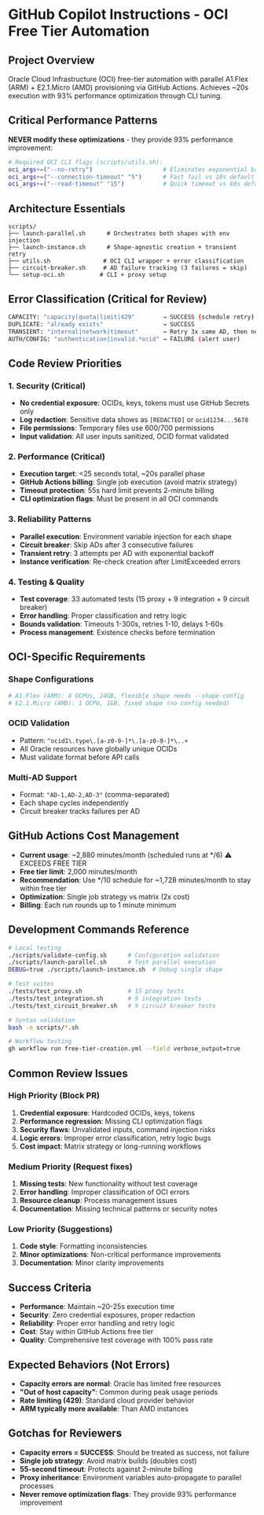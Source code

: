 # GitHub Copilot Instructions - OCI Free Tier Automation

## Project Overview
Oracle Cloud Infrastructure (OCI) free-tier automation with parallel A1.Flex (ARM) + E2.1.Micro (AMD) provisioning via GitHub Actions. Achieves ~20s execution with 93% performance optimization through CLI tuning.

## Critical Performance Patterns
**NEVER modify these optimizations** - they provide 93% performance improvement:
```bash
# Required OCI CLI flags (scripts/utils.sh):
oci_args+=("--no-retry")                    # Eliminates exponential backoff
oci_args+=("--connection-timeout" "5")      # Fast fail vs 10s default
oci_args+=("--read-timeout" "15")           # Quick timeout vs 60s default
```

## Architecture Essentials
```text
scripts/
├── launch-parallel.sh      # Orchestrates both shapes with env injection
├── launch-instance.sh      # Shape-agnostic creation + transient retry
├── utils.sh               # OCI CLI wrapper + error classification
├── circuit-breaker.sh     # AD failure tracking (3 failures = skip)
└── setup-oci.sh          # CLI + proxy setup
```

## Error Classification (Critical for Review)
```bash
CAPACITY: "capacity|quota|limit|429"        → SUCCESS (schedule retry)
DUPLICATE: "already exists"                 → SUCCESS  
TRANSIENT: "internal|network|timeout"       → Retry 3x same AD, then next
AUTH/CONFIG: "authentication|invalid.*ocid" → FAILURE (alert user)
```

## Code Review Priorities

### 1. Security (Critical)
- **No credential exposure**: OCIDs, keys, tokens must use GitHub Secrets only
- **Log redaction**: Sensitive data shows as `[REDACTED]` or `ocid1234...5678`
- **File permissions**: Temporary files use 600/700 permissions
- **Input validation**: All user inputs sanitized, OCID format validated

### 2. Performance (Critical)
- **Execution target**: <25 seconds total, ~20s parallel phase
- **GitHub Actions billing**: Single job execution (avoid matrix strategy)
- **Timeout protection**: 55s hard limit prevents 2-minute billing
- **CLI optimization flags**: Must be present in all OCI commands

### 3. Reliability Patterns
- **Parallel execution**: Environment variable injection for each shape
- **Circuit breaker**: Skip ADs after 3 consecutive failures
- **Transient retry**: 3 attempts per AD with exponential backoff
- **Instance verification**: Re-check creation after LimitExceeded errors

### 4. Testing & Quality
- **Test coverage**: 33 automated tests (15 proxy + 9 integration + 9 circuit breaker)
- **Error handling**: Proper classification and retry logic
- **Bounds validation**: Timeouts 1-300s, retries 1-10, delays 1-60s
- **Process management**: Existence checks before termination

## OCI-Specific Requirements

### Shape Configurations
```bash
# A1.Flex (ARM): 4 OCPUs, 24GB, flexible shape needs --shape-config
# E2.1.Micro (AMD): 1 OCPU, 1GB, fixed shape (no config needed)
```

### OCID Validation
- Pattern: `^ocid1\.type\.[a-z0-9-]*\.[a-z0-9-]*\..+`
- All Oracle resources have globally unique OCIDs
- Must validate format before API calls

### Multi-AD Support
- Format: `"AD-1,AD-2,AD-3"` (comma-separated)
- Each shape cycles independently
- Circuit breaker tracks failures per AD

## GitHub Actions Cost Management
- **Current usage**: ~2,880 minutes/month (scheduled runs at */6) ⚠️ EXCEEDS FREE TIER
- **Free tier limit**: 2,000 minutes/month
- **Recommendation**: Use */10 schedule for ~1,728 minutes/month to stay within free tier
- **Optimization**: Single job strategy vs matrix (2x cost)
- **Billing**: Each run rounds up to 1 minute minimum

## Development Commands Reference
```bash
# Local testing
./scripts/validate-config.sh      # Configuration validation
./scripts/launch-parallel.sh      # Test parallel execution
DEBUG=true ./scripts/launch-instance.sh  # Debug single shape

# Test suites  
./tests/test_proxy.sh             # 15 proxy tests
./tests/test_integration.sh       # 9 integration tests
./tests/test_circuit_breaker.sh   # 9 circuit breaker tests

# Syntax validation
bash -n scripts/*.sh

# Workflow testing
gh workflow run free-tier-creation.yml --field verbose_output=true
```

## Common Review Issues

### High Priority (Block PR)
1. **Credential exposure**: Hardcoded OCIDs, keys, tokens
2. **Performance regression**: Missing CLI optimization flags
3. **Security flaws**: Unvalidated inputs, command injection risks
4. **Logic errors**: Improper error classification, retry logic bugs
5. **Cost impact**: Matrix strategy or long-running workflows

### Medium Priority (Request fixes)
1. **Missing tests**: New functionality without test coverage
2. **Error handling**: Improper classification of OCI errors
3. **Resource cleanup**: Process management issues
4. **Documentation**: Missing technical patterns or security notes

### Low Priority (Suggestions)
1. **Code style**: Formatting inconsistencies
2. **Minor optimizations**: Non-critical performance improvements
3. **Documentation**: Minor clarity improvements

## Success Criteria
- **Performance**: Maintain ~20-25s execution time
- **Security**: Zero credential exposures, proper redaction
- **Reliability**: Proper error handling and retry logic
- **Cost**: Stay within GitHub Actions free tier
- **Quality**: Comprehensive test coverage with 100% pass rate

## Expected Behaviors (Not Errors)
- **Capacity errors are normal**: Oracle has limited free resources
- **"Out of host capacity"**: Common during peak usage periods
- **Rate limiting (429)**: Standard cloud provider behavior
- **ARM typically more available**: Than AMD instances

## Gotchas for Reviewers
- **Capacity errors = SUCCESS**: Should be treated as success, not failure
- **Single job strategy**: Avoid matrix builds (doubles cost)
- **55-second timeout**: Protects against 2-minute billing
- **Proxy inheritance**: Environment variables auto-propagate to parallel processes
- **Never remove optimization flags**: They provide 93% performance improvement
